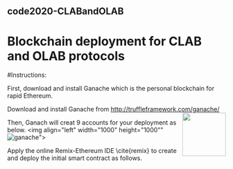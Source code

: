 ## code2020-CLABandOLAB
# Blockchain deployment for CLAB and OLAB protocols

#Instructions:

First, download and install Ganache which is the personal blockchain for rapid Ethereum. 

Download and install Ganache from http://truffleframework.com/ganache/ <img align="right" width="100" height="100" src="https://www.trufflesuite.com/img/ganache-logo-dark.svg">
 
 Then, Ganach will creat 9 accounts for your deployment as below.
 <img align="left" width="1000" height="1000""![ganache](https://user-images.githubusercontent.com/57596443/101610980-38faa880-3a09-11eb-90e5-5df267090346.png)">
 
 Apply the online Remix-Ethereum IDE \cite{remix} to create and deploy the initial smart contract as follows.
 
 

